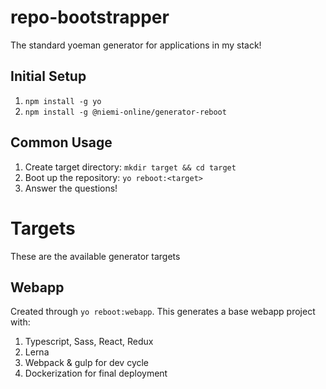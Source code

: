 # repo-bootstrapper
The standard yoeman generator for applications in my stack!

## Initial Setup
1. `npm install -g yo`
2. `npm install -g @niemi-online/generator-reboot`

## Common Usage
1. Create target directory: `mkdir target && cd target`
1. Boot up the repository: `yo reboot:<target>`
2. Answer the questions!

# Targets
These are the available generator targets

## Webapp
Created through `yo reboot:webapp`. This generates a base webapp project with:
1. Typescript, Sass, React, Redux
2. Lerna
3. Webpack & gulp for dev cycle
3. Dockerization for final deployment
